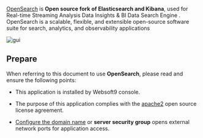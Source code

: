 [OpenSearch](https://opensearch.org/) is **Open source fork of Elasticsearch and Kibana**, used for Real-time Streaming Analysis Data Insights & BI Data Search Engine . OpenSearch is a scalable, flexible, and extensible open-source software suite for search, analytics, and observability applications


![gui](https://libs.websoft9.com/Websoft9/DocsPicture/zh/opensearch/opensearch-gui-websoft9.png)


## Prepare

When referring to this document to use **OpenSearch**, please read and ensure the following points:

- This application is installed by Websoft9 console.

- The purpose of this application complies with the [apache2](https://opensource.org/licenses/Apache-2.0) open source license agreement.

- [Configure the domain name](./domain-set) or **server security group** opens external network ports for application access.